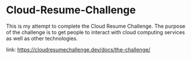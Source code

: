 # Cloud-Resume-Challenge

  This is my attempt to complete the Cloud Resume Challenge. The purpose of the challenge is to get people to interact with cloud computing services as well as other technologies.

  link: https://cloudresumechallenge.dev/docs/the-challenge/

